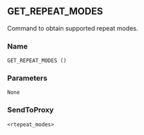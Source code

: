 ## GET\_REPEAT\_MODES

Command to obtain supported repeat modes.


### Name

`GET_REPEAT_MODES ()`


### Parameters

`None`


### SendToProxy

`<rtepeat_modes>`
